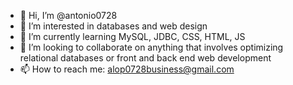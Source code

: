 - 👋 Hi, I’m @antonio0728
- 👀 I’m interested in databases and web design
- 🌱 I’m currently learning MySQL, JDBC, CSS, HTML, JS
- 💞️ I’m looking to collaborate on anything that involves optimizing relational databases or front and back end web development
- 📫 How to reach me: alop0728business@gmail.com

<!---
antonio0728/antonio0728 is a ✨ special ✨ repository because its `README.md` (this file) appears on your GitHub profile.
You can click the Preview link to take a look at your changes.
--->
